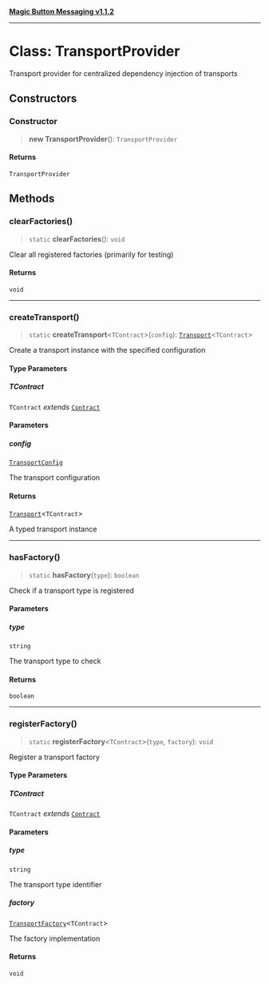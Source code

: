 [**Magic Button Messaging v1.1.2**](../README.md)

***

# Class: TransportProvider

Transport provider for centralized dependency injection of transports

## Constructors

### Constructor

> **new TransportProvider**(): `TransportProvider`

#### Returns

`TransportProvider`

## Methods

### clearFactories()

> `static` **clearFactories**(): `void`

Clear all registered factories (primarily for testing)

#### Returns

`void`

***

### createTransport()

> `static` **createTransport**\<`TContract`\>(`config`): [`Transport`](../type-aliases/Transport.md)\<`TContract`\>

Create a transport instance with the specified configuration

#### Type Parameters

##### TContract

`TContract` *extends* [`Contract`](../type-aliases/Contract.md)

#### Parameters

##### config

[`TransportConfig`](../interfaces/TransportConfig.md)

The transport configuration

#### Returns

[`Transport`](../type-aliases/Transport.md)\<`TContract`\>

A typed transport instance

***

### hasFactory()

> `static` **hasFactory**(`type`): `boolean`

Check if a transport type is registered

#### Parameters

##### type

`string`

The transport type to check

#### Returns

`boolean`

***

### registerFactory()

> `static` **registerFactory**\<`TContract`\>(`type`, `factory`): `void`

Register a transport factory

#### Type Parameters

##### TContract

`TContract` *extends* [`Contract`](../type-aliases/Contract.md)

#### Parameters

##### type

`string`

The transport type identifier

##### factory

[`TransportFactory`](../interfaces/TransportFactory.md)\<`TContract`\>

The factory implementation

#### Returns

`void`
